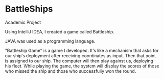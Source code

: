 # BattleShips
Academic Project

Using IntelliJ IDEA, I created a game called Battleship.

JAVA was used as a programming language.

"Battleship Game" is a game I developed. It's like a mechanism that asks for our ship's deployment after receiving coordinates as input. 
Then that point is assigned to our ship. The computer will then play against us, deploying his fleet. While playing the game, 
the system will display the scores of those who missed the ship and those who successfully won the round.
